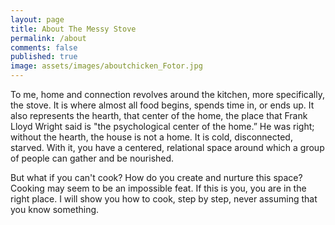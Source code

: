 ```yaml
---
layout: page
title: About The Messy Stove
permalink: /about
comments: false
published: true
image: assets/images/aboutchicken_Fotor.jpg
---
```


To me, home and connection revolves around the kitchen, more specifically, the stove.  It is where almost all food begins, spends time in, or ends up.  It also represents the hearth, that center of the home, the place that Frank Lloyd Wright said is "the psychological center of the home.” He was right; without the hearth, the house is not a home.  It is cold, disconnected, starved.  With it, you have a centered, relational space around which a group of people can gather and be nourished. 

But what if you can't cook?  How do you create and nurture this space?  Cooking may seem to be an impossible feat. If this is you, you are in the right place. I will show you how to cook, step by step, never assuming that you know something.
